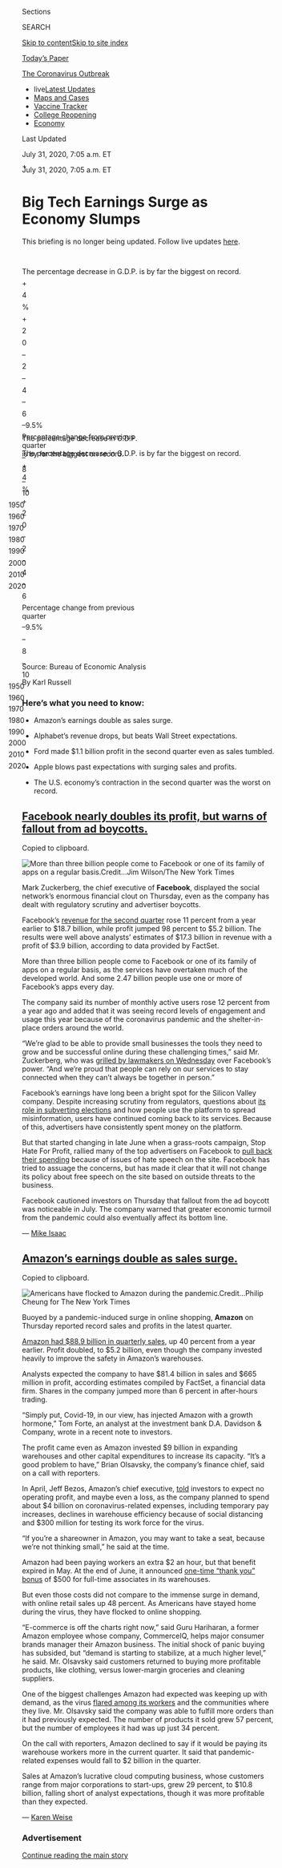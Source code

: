 <div id="app">

<div>

<div>

<div>

<div class="NYTAppHideMasthead css-ri3gv3 e1suatyy0">

<div class="section css-ui9rw0 e1suatyy2">

<div class="css-eph4ug er09x8g0">

<div class="css-6n7j50">

</div>

<span class="css-1dv1kvn">Sections</span>

<div class="css-10488qs">

<span class="css-1dv1kvn">SEARCH</span>

</div>

[Skip to content](#site-content)[Skip to site
index](#site-index)

</div>

<div class="css-10698na e1huz5gh0">

</div>

</div>

<div id="masthead-bar-one" class="section hasLinks css-15hmgas e1csuq9d3">

<div class="css-uqyvli e1csuq9d0">

</div>

<div class="css-1uqjmks e1csuq9d1">

</div>

<div class="css-9e9ivx">

[](https://myaccount.nytimes3xbfgragh.onion/auth/login?response_type=cookie&client_id=vi)

</div>

<div class="css-1bvtpon e1csuq9d2">

[Today’s
Paper](https://www.nytimes3xbfgragh.onion/section/todayspaper)

</div>

</div>

</div>

</div>

<div data-aria-hidden="false">

<div id="site-content" data-role="main">

<div class="css-15bl40j">

<div id="styln-prism-menu-1592847958612" class="section interactive-content interactive-size-medium css-1ufzkuw" data-id="100000007203936">

<div class="css-17ih8de interactive-body" data-sourceid="100000007203936">

<div id="scroll-container" class="css-1gj85ro">

[<span class="styln-title-wrap"><span class="css-1pje3qr">The
Coronavirus</span><span class="css-1pje3qr">
Outbreak</span></span>](https://www.nytimes3xbfgragh.onion/news-event/coronavirus)

  - <span class="css-kqxiym" data-emphasize="true">live</span>[Latest
    Updates](https://www.nytimes3xbfgragh.onion/2020/08/04/world/coronavirus-cases.html)
  - [Maps and
    Cases](https://www.nytimes3xbfgragh.onion/interactive/2020/us/coronavirus-us-cases.html)
  - [Vaccine
    Tracker](https://www.nytimes3xbfgragh.onion/interactive/2020/science/coronavirus-vaccine-tracker.html)
  - [College
    Reopening](https://www.nytimes3xbfgragh.onion/2020/08/02/us/covid-college-reopening.html)
  - [Economy](https://www.nytimes3xbfgragh.onion/live/2020/08/04/business/stock-market-today-coronavirus)

</div>

</div>

</div>

</div>

<div class="css-mj09ha">

<span>Last Updated <span class="css-vxcmzt"></span></span>

<div class="css-ki347z">

<span class="css-1656jku">July 31, 2020, 7:05 a.m.
ET</span><span class="css-xwx5dt"></span>

</div>

<span class="css-1dv1kvn" data-aria-live="polite">July 31, 2020, 7:05
a.m. ET</span>

</div>

<div class="css-ftdtgk">

<div class="css-1vkm6nb ehdk2mb0">

# Big Tech Earnings Surge as Economy Slumps

</div>

This briefing is no longer being updated. Follow live updates
[here](https://www.nytimes3xbfgragh.onion/live/2020/07/31/business/stock-market-today-coronavirus).

<div id="gdp-2q-change" class="section interactive-content interactive-size-scoop css-1fwl6kh" data-id="100000007263607">

<div class="css-17ih8de interactive-body" data-sourceid="100000007263607">

<div id="g-gdp-q2-change-box" class="ai2html">

<div id="g-gdp-q2-change-335" class="g-artboard" style="max-width: 335px;max-height: 341px" data-aspect-ratio="0.981" data-min-width="0" data-max-width="599">

<div style="padding: 0 0 101.8877% 0;">

</div>

![](data:image/gif;base64,R0lGODlhCgAKAIAAAB8fHwAAACH5BAEAAAAALAAAAAAKAAoAAAIIhI+py+0PYysAOw==)

<div id="g-ai0-1" class="g-graphic g-aiAbs g-aiPointText" style="top:4.7553%;margin-top:-17.2px;left:19.1005%;width:231px;">

The percentage decrease in G.D.P.

is by far the biggest on
record.

</div>

<div id="g-ai0-2" class="g-graphic g-aiAbs g-aiPointText" style="top:8.856%;margin-top:-606.2px;right:97.9104%;width:29px;">

\+

</div>

<div id="g-ai0-3" class="g-graphic g-aiAbs g-aiPointText" style="top:8.856%;margin-top:-606.2px;right:93.8269%;width:29px;">

4

</div>

<div id="g-ai0-4" class="g-graphic g-aiAbs g-aiPointText" style="top:8.856%;margin-top:-606.2px;left:6.1253%;width:32px;">

%

</div>

<div id="g-ai0-5" class="g-graphic g-aiAbs g-aiPointText" style="top:20.2821%;margin-top:-606.2px;right:97.9104%;width:29px;">

\+

</div>

<div id="g-ai0-6" class="g-graphic g-aiAbs g-aiPointText" style="top:20.2821%;margin-top:-606.2px;right:93.8269%;width:29px;">

2

</div>

<div id="g-ai0-7" class="g-graphic g-aiAbs g-aiPointText" style="top:31.7082%;margin-top:-606.2px;right:93.8269%;width:29px;">

0

</div>

<div id="g-ai0-8" class="g-graphic g-aiAbs g-aiPointText" style="top:43.1344%;margin-top:-606.2px;right:97.9104%;width:29px;">

–

</div>

<div id="g-ai0-9" class="g-graphic g-aiAbs g-aiPointText" style="top:43.1344%;margin-top:-606.2px;right:93.8269%;width:29px;">

2

</div>

<div id="g-ai0-10" class="g-graphic g-aiAbs g-aiPointText" style="top:54.5605%;margin-top:-606.2px;right:97.9104%;width:29px;">

–

</div>

<div id="g-ai0-11" class="g-graphic g-aiAbs g-aiPointText" style="top:54.5605%;margin-top:-606.2px;right:93.8269%;width:29px;">

4

</div>

<div id="g-ai0-12" class="g-graphic g-aiAbs g-aiPointText" style="top:65.9866%;margin-top:-606.2px;right:97.9104%;width:29px;">

–

</div>

<div id="g-ai0-13" class="g-graphic g-aiAbs g-aiPointText" style="top:65.9866%;margin-top:-606.2px;right:93.8269%;width:29px;">

6

</div>

<div id="g-ai0-14" class="g-graphic g-aiAbs g-aiPointText" style="top:75.3626%;margin-top:-8.2px;right:5.7624%;width:62px;">

–9.5%

</div>

<div id="g-ai0-15" class="g-graphic g-aiAbs g-aiPointText" style="top:75.5082%;margin-top:-7.7px;left:13.2824%;width:231px;">

Percentage change from previous
quarter

</div>

<div id="g-ai0-16" class="g-graphic g-aiAbs g-aiPointText" style="top:77.7057%;margin-top:-606.2px;right:97.9104%;width:29px;">

–

</div>

<div id="g-ai0-17" class="g-graphic g-aiAbs g-aiPointText" style="top:77.7057%;margin-top:-606.2px;right:93.8269%;width:29px;">

8

</div>

<div id="g-ai0-18" class="g-graphic g-aiAbs g-aiPointText" style="top:89.1318%;margin-top:-606.2px;right:97.9104%;width:29px;">

–

</div>

<div id="g-ai0-19" class="g-graphic g-aiAbs g-aiPointText" style="top:89.1318%;margin-top:-606.2px;right:93.7791%;width:36px;">

10

</div>

<div id="g-ai0-20" class="g-graphic g-aiAbs g-aiPointText" style="top:96.1633%;margin-top:-6.2px;left:10.8506%;margin-left:-24.5px;width:49px;">

1950

</div>

<div id="g-ai0-21" class="g-graphic g-aiAbs g-aiPointText" style="top:96.1633%;margin-top:-6.2px;left:22.9933%;margin-left:-24.5px;width:49px;">

1960

</div>

<div id="g-ai0-22" class="g-graphic g-aiAbs g-aiPointText" style="top:96.1633%;margin-top:-6.2px;left:35.1362%;margin-left:-24.5px;width:49px;">

1970

</div>

<div id="g-ai0-23" class="g-graphic g-aiAbs g-aiPointText" style="top:96.1633%;margin-top:-6.2px;left:47.2791%;margin-left:-24.5px;width:49px;">

1980

</div>

<div id="g-ai0-24" class="g-graphic g-aiAbs g-aiPointText" style="top:96.1633%;margin-top:-6.2px;left:59.4219%;margin-left:-24.5px;width:49px;">

1990

</div>

<div id="g-ai0-25" class="g-graphic g-aiAbs g-aiPointText" style="top:96.1633%;margin-top:-6.2px;left:71.5646%;margin-left:-24.5px;width:49px;">

2000

</div>

<div id="g-ai0-26" class="g-graphic g-aiAbs g-aiPointText" style="top:96.1633%;margin-top:-6.2px;left:83.7075%;margin-left:-24.5px;width:49px;">

2010

</div>

<div id="g-ai0-27" class="g-graphic g-aiAbs g-aiPointText" style="top:96.1633%;margin-top:-6.2px;left:95.8504%;margin-left:-24.5px;width:49px;">

2020

</div>

</div>

<div id="g-gdp-q2-change-600" class="g-artboard" style="width:600px; height:349.833169762183px;" data-aspect-ratio="1.715" data-min-width="600" data-max-width="1049">

<div style="">

</div>

![](data:image/gif;base64,R0lGODlhCgAKAIAAAB8fHwAAACH5BAEAAAAALAAAAAAKAAoAAAIIhI+py+0PYysAOw==)

<div id="g-ai1-1" class="g-graphic g-aiAbs g-aiPointText" style="top:3.5057%;margin-top:-9.3px;left:-0.0001%;width:479px;">

The percentage decrease in G.D.P. is by far the biggest on
record.

</div>

<div id="g-ai1-2" class="g-graphic g-aiAbs g-aiPointText" style="top:11.245%;margin-top:-7.3px;right:98.6281%;width:30px;">

\+

</div>

<div id="g-ai1-3" class="g-graphic g-aiAbs g-aiPointText" style="top:11.245%;margin-top:-7.3px;right:95.891%;width:30px;">

4

</div>

<div id="g-ai1-4" class="g-graphic g-aiAbs g-aiPointText" style="top:11.245%;margin-top:-7.3px;left:4.1056%;width:34px;">

%

</div>

<div id="g-ai1-5" class="g-graphic g-aiAbs g-aiPointText" style="top:22.3931%;margin-top:-7.3px;right:98.6281%;width:30px;">

\+

</div>

<div id="g-ai1-6" class="g-graphic g-aiAbs g-aiPointText" style="top:22.3931%;margin-top:-7.3px;right:95.891%;width:30px;">

2

</div>

<div id="g-ai1-7" class="g-graphic g-aiAbs g-aiPointText" style="top:33.5413%;margin-top:-7.3px;right:95.891%;width:30px;">

0

</div>

<div id="g-ai1-8" class="g-graphic g-aiAbs g-aiPointText" style="top:44.6895%;margin-top:-7.3px;right:98.6281%;width:30px;">

–

</div>

<div id="g-ai1-9" class="g-graphic g-aiAbs g-aiPointText" style="top:44.6895%;margin-top:-7.3px;right:95.891%;width:30px;">

2

</div>

<div id="g-ai1-10" class="g-graphic g-aiAbs g-aiPointText" style="top:56.1235%;margin-top:-7.3px;right:98.6281%;width:30px;">

–

</div>

<div id="g-ai1-11" class="g-graphic g-aiAbs g-aiPointText" style="top:56.1235%;margin-top:-7.3px;right:95.891%;width:30px;">

4

</div>

<div id="g-ai1-12" class="g-graphic g-aiAbs g-aiPointText" style="top:67.2717%;margin-top:-7.3px;right:98.6281%;width:30px;">

–

</div>

<div id="g-ai1-13" class="g-graphic g-aiAbs g-aiPointText" style="top:67.2717%;margin-top:-7.3px;right:95.891%;width:30px;">

6

</div>

<div id="g-ai1-14" class="g-graphic g-aiAbs g-aiPointText" style="top:75.9687%;margin-top:-7.8px;right:4.3662%;width:68px;">

–9.5%

</div>

<div id="g-ai1-15" class="g-graphic g-aiAbs g-aiPointText" style="top:76.2551%;margin-top:-7.8px;left:11.2586%;width:266px;">

Percentage change from previous
quarter

</div>

<div id="g-ai1-16" class="g-graphic g-aiAbs g-aiPointText" style="top:78.4198%;margin-top:-7.3px;right:98.6281%;width:30px;">

–

</div>

<div id="g-ai1-17" class="g-graphic g-aiAbs g-aiPointText" style="top:78.4198%;margin-top:-7.3px;right:95.891%;width:30px;">

8

</div>

<div id="g-ai1-18" class="g-graphic g-aiAbs g-aiPointText" style="top:89.5679%;margin-top:-7.3px;right:98.6281%;width:30px;">

–

</div>

<div id="g-ai1-19" class="g-graphic g-aiAbs g-aiPointText" style="top:89.5679%;margin-top:-7.3px;right:95.8877%;width:38px;">

10

</div>

<div id="g-ai1-20" class="g-graphic g-aiAbs g-aiPointText" style="top:97.408%;margin-top:-7.8px;left:9.1396%;margin-left:-27px;width:54px;">

1950

</div>

<div id="g-ai1-21" class="g-graphic g-aiAbs g-aiPointText" style="top:97.408%;margin-top:-7.8px;left:21.627%;margin-left:-27px;width:54px;">

1960

</div>

<div id="g-ai1-22" class="g-graphic g-aiAbs g-aiPointText" style="top:97.408%;margin-top:-7.8px;left:34.1144%;margin-left:-27px;width:54px;">

1970

</div>

<div id="g-ai1-23" class="g-graphic g-aiAbs g-aiPointText" style="top:97.408%;margin-top:-7.8px;left:46.6018%;margin-left:-27px;width:54px;">

1980

</div>

<div id="g-ai1-24" class="g-graphic g-aiAbs g-aiPointText" style="top:97.408%;margin-top:-7.8px;left:59.0892%;margin-left:-27px;width:54px;">

1990

</div>

<div id="g-ai1-25" class="g-graphic g-aiAbs g-aiPointText" style="top:97.408%;margin-top:-7.8px;left:71.5766%;margin-left:-27px;width:54px;">

2000

</div>

<div id="g-ai1-26" class="g-graphic g-aiAbs g-aiPointText" style="top:97.408%;margin-top:-7.8px;left:84.0641%;margin-left:-27px;width:54px;">

2010

</div>

<div id="g-ai1-27" class="g-graphic g-aiAbs g-aiPointText" style="top:97.408%;margin-top:-7.8px;left:96.5514%;margin-left:-27px;width:54px;">

2020

</div>

</div>

<div id="g-gdp-q2-change-1050" class="g-artboard" style="width:1050px; height:426.295842054247px;" data-aspect-ratio="2.463" data-min-width="1050">

<div style="">

</div>

![](data:image/gif;base64,R0lGODlhCgAKAIAAAB8fHwAAACH5BAEAAAAALAAAAAAKAAoAAAIIhI+py+0PYysAOw==)

<div id="g-ai2-1" class="g-graphic g-aiAbs g-aiPointText" style="top:3.3461%;margin-top:-9.3px;left:21.4286%;width:479px;">

The percentage decrease in G.D.P. is by far the biggest on
record.

</div>

<div id="g-ai2-2" class="g-graphic g-aiAbs g-aiPointText" style="top:6.396%;margin-top:-7.3px;right:99.1428%;width:30px;">

\+

</div>

<div id="g-ai2-3" class="g-graphic g-aiAbs g-aiPointText" style="top:6.396%;margin-top:-7.3px;right:97.6228%;width:30px;">

4

</div>

<div id="g-ai2-4" class="g-graphic g-aiAbs g-aiPointText" style="top:6.396%;margin-top:-7.3px;left:2.3752%;width:34px;">

%

</div>

<div id="g-ai2-5" class="g-graphic g-aiAbs g-aiPointText" style="top:18.1249%;margin-top:-7.3px;right:99.1428%;width:30px;">

\+

</div>

<div id="g-ai2-6" class="g-graphic g-aiAbs g-aiPointText" style="top:18.1249%;margin-top:-7.3px;right:97.6228%;width:30px;">

2

</div>

<div id="g-ai2-7" class="g-graphic g-aiAbs g-aiPointText" style="top:29.8539%;margin-top:-7.3px;right:97.6228%;width:30px;">

0

</div>

<div id="g-ai2-8" class="g-graphic g-aiAbs g-aiPointText" style="top:41.5828%;margin-top:-7.3px;right:99.1428%;width:30px;">

–

</div>

<div id="g-ai2-9" class="g-graphic g-aiAbs g-aiPointText" style="top:41.5828%;margin-top:-7.3px;right:97.6228%;width:30px;">

2

</div>

<div id="g-ai2-10" class="g-graphic g-aiAbs g-aiPointText" style="top:53.3117%;margin-top:-7.3px;right:99.1428%;width:30px;">

–

</div>

<div id="g-ai2-11" class="g-graphic g-aiAbs g-aiPointText" style="top:53.3117%;margin-top:-7.3px;right:97.6228%;width:30px;">

4

</div>

<div id="g-ai2-12" class="g-graphic g-aiAbs g-aiPointText" style="top:65.0407%;margin-top:-7.3px;right:99.1428%;width:30px;">

–

</div>

<div id="g-ai2-13" class="g-graphic g-aiAbs g-aiPointText" style="top:65.0407%;margin-top:-7.3px;right:97.6228%;width:30px;">

6

</div>

<div id="g-ai2-14" class="g-graphic g-aiAbs g-aiPointText" style="top:73.7201%;margin-top:-8.3px;left:21.4286%;width:266px;">

Percentage change from previous
quarter

</div>

<div id="g-ai2-15" class="g-graphic g-aiAbs g-aiPointText" style="top:73.7118%;margin-top:-8.2px;right:2.4316%;width:62px;">

–9.5%

</div>

<div id="g-ai2-16" class="g-graphic g-aiAbs g-aiPointText" style="top:76.7696%;margin-top:-7.3px;right:99.1428%;width:30px;">

–

</div>

<div id="g-ai2-17" class="g-graphic g-aiAbs g-aiPointText" style="top:76.7696%;margin-top:-7.3px;right:97.6228%;width:30px;">

8

</div>

<div id="g-ai2-18" class="g-graphic g-aiAbs g-aiPointText" style="top:88.4985%;margin-top:-7.3px;right:99.1428%;width:30px;">

–

</div>

<div id="g-ai2-19" class="g-graphic g-aiAbs g-aiPointText" style="top:88.4985%;margin-top:-7.3px;right:97.621%;width:38px;">

10

</div>

<div id="g-ai2-20" class="g-graphic g-aiAbs g-aiPointText" style="top:96.4742%;margin-top:-8.3px;left:6.9521%;margin-left:-27px;width:54px;">

1950

</div>

<div id="g-ai2-21" class="g-graphic g-aiAbs g-aiPointText" style="top:96.4742%;margin-top:-8.3px;left:20.0131%;margin-left:-27px;width:54px;">

1960

</div>

<div id="g-ai2-22" class="g-graphic g-aiAbs g-aiPointText" style="top:96.4742%;margin-top:-8.3px;left:33.0739%;margin-left:-27px;width:54px;">

1970

</div>

<div id="g-ai2-23" class="g-graphic g-aiAbs g-aiPointText" style="top:96.4742%;margin-top:-8.3px;left:46.1349%;margin-left:-27px;width:54px;">

1980

</div>

<div id="g-ai2-24" class="g-graphic g-aiAbs g-aiPointText" style="top:96.4742%;margin-top:-8.3px;left:59.1959%;margin-left:-27px;width:54px;">

1990

</div>

<div id="g-ai2-25" class="g-graphic g-aiAbs g-aiPointText" style="top:96.4742%;margin-top:-8.3px;left:72.2566%;margin-left:-27px;width:54px;">

2000

</div>

<div id="g-ai2-26" class="g-graphic g-aiAbs g-aiPointText" style="top:96.4742%;margin-top:-8.3px;left:85.3177%;margin-left:-27px;width:54px;">

2010

</div>

<div id="g-ai2-27" class="g-graphic g-aiAbs g-aiPointText" style="top:96.4742%;margin-top:-8.3px;left:98.3787%;margin-left:-27px;width:54px;">

2020

</div>

</div>

</div>

</div>

Source: Bureau of Economic Analysis

By Karl Russell

</div>

</div>

<div id="feed-top" class="css-7pw99z">

</div>

### Here’s what you need to know:

  - [](#amazons-earnings-double-as-sales-surge)
    
    <span>Amazon’s earnings double as sales surge.</span>

  - [](#alphabets-revenue-drops-but-beats-wall-street-expectations)
    
    <span>Alphabet’s revenue drops, but beats Wall Street
    expectations.</span>

  - [](#ford-made-1-1-billion-profit-in-the-second-quarter-even-as-sales-tumbled)
    
    <span>Ford made $1.1 billion profit in the second quarter even as
    sales tumbled.</span>

  - [](#apple-blows-past-expectations-with-surging-sales-and-profits)
    
    <span>Apple blows past expectations with surging sales and
    profits.</span>

  - [](#the-us-economys-contraction-in-the-second-quarter-was-the-worst-on-record)
    
    <span>The U.S. economy’s contraction in the second quarter was the
    worst on
record.</span>

<div class="live-blog-post css-10d3q4a" data-test-id="live-blog-post" data-source-id="100000007264867">

<div id="facebook-nearly-doubles-its-profit-but-warns-of-fallout-from-ad-boycotts" class="css-608m5d">

</div>

<div class="css-j3uhc5">

<div class="css-bd1680">

## [Facebook nearly doubles its profit, but warns of fallout from ad boycotts.](#facebook-nearly-doubles-its-profit-but-warns-of-fallout-from-ad-boycotts)

<span class="css-uj8f8v" data-aria-live="polite">Copied to
clipboard.</span>

</div>

</div>

<div class="css-79elbk" data-testid="photoviewer-wrapper">

<div class="css-z3e15g" data-testid="photoviewer-wrapper-hidden">

</div>

<div class="css-1a48zt4 ehw59r15" data-testid="photoviewer-children">

![<span class="css-16f3y1r e13ogyst0" data-aria-hidden="true">More than
three billion people come to Facebook or one of its family of apps on a
regular
basis.</span><span class="css-cnj6d5 e1z0qqy90" itemprop="copyrightHolder"><span class="css-1ly73wi e1tej78p0">Credit...</span><span><span>Jim
Wilson/The New York
Times</span></span></span>](https://static01.graylady3jvrrxbe.onion/images/2020/07/30/business/30markets-brf-facebook/merlin_174655161_89b625c0-9697-484c-8543-ca8e17245182-articleLarge.jpg?quality=75&auto=webp&disable=upscale)

</div>

</div>

Mark Zuckerberg, the chief executive of **Facebook**, displayed the
social network’s enormous financial clout on Thursday, even as the
company has dealt with regulatory scrutiny and advertiser boycotts.

Facebook’s [revenue for the second
quarter](https://investor.fb.com/investor-news/press-release-details/2020/Facebook-Reports-Second-Quarter-2020-Results/default.aspx)
rose 11 percent from a year earlier to $18.7 billion, while profit
jumped 98 percent to $5.2 billion. The results were well above analysts’
estimates of $17.3 billion in revenue with a profit of $3.9 billion,
according to data provided by FactSet.

More than three billion people come to Facebook or one of its family of
apps on a regular basis, as the services have overtaken much of the
developed world. And some 2.47 billion people use one or more of
Facebook’s apps every day.

The company said its number of monthly active users rose 12 percent from
a year ago and added that it was seeing record levels of engagement and
usage this year because of the coronavirus pandemic and the
shelter-in-place orders around the world.

“We’re glad to be able to provide small businesses the tools they need
to grow and be successful online during these challenging times,” said
Mr. Zuckerberg, who was [grilled by lawmakers on
Wednesday](https://www.nytimes3xbfgragh.onion/2020/07/29/technology/big-tech-hearing-apple-amazon-facebook-google.html)
over Facebook’s power. “And we’re proud that people can rely on our
services to stay connected when they can’t always be together in
person.”

Facebook’s earnings have long been a bright spot for the Silicon Valley
company. Despite increasing scrutiny from regulators, questions about
[its role in subverting
elections](https://www.nytimes3xbfgragh.onion/2018/02/17/technology/indictment-russian-tech-facebook.html)
and how people use the platform to spread misinformation, users have
continued coming back to its services. Because of this, advertisers have
consistently spent money on the platform.

But that started changing in late June when a grass-roots campaign, Stop
Hate For Profit, rallied many of the top advertisers on Facebook to
[pull back their
spending](https://www.nytimes3xbfgragh.onion/2020/06/30/technology/facebook-advertising-boycott.html)
because of issues of hate speech on the site. Facebook has tried to
assuage the concerns, but has made it clear that it will not change its
policy about free speech on the site based on outside threats to the
business.

Facebook cautioned investors on Thursday that fallout from the ad
boycott was noticeable in July. The company warned that greater economic
turmoil from the pandemic could also eventually affect its bottom line.

<div class="css-j3uhc5">

— [<span class="css-1baulvz last-byline" itemprop="name">Mike
Isaac</span>](https://www.nytimes3xbfgragh.onion/by/mike-isaac)

</div>

</div>

<div class="live-blog-post css-10d3q4a" data-test-id="live-blog-post" data-source-id="100000007264868">

<div id="amazons-earnings-double-as-sales-surge" class="css-608m5d">

</div>

<div class="css-j3uhc5">

<div class="css-bd1680">

## [Amazon’s earnings double as sales surge.](#amazons-earnings-double-as-sales-surge)

<span class="css-uj8f8v" data-aria-live="polite">Copied to
clipboard.</span>

</div>

</div>

<div class="css-79elbk" data-testid="photoviewer-wrapper">

<div class="css-z3e15g" data-testid="photoviewer-wrapper-hidden">

</div>

<div class="css-1a48zt4 ehw59r15" data-testid="photoviewer-children">

![<span class="css-16f3y1r e13ogyst0" data-aria-hidden="true">Americans
have flocked to Amazon during the
pandemic.</span><span class="css-cnj6d5 e1z0qqy90" itemprop="copyrightHolder"><span class="css-1ly73wi e1tej78p0">Credit...</span><span><span>Philip
Cheung for The New York
Times</span></span></span>](https://static01.graylady3jvrrxbe.onion/images/2020/07/30/business/30markets-brf-amazon/30markets-brf-amazon-articleLarge.jpg?quality=75&auto=webp&disable=upscale)

</div>

</div>

Buoyed by a pandemic-induced surge in online shopping, **Amazon** on
Thursday reported record sales and profits in the latest quarter.

[Amazon had $88.9 billion in quarterly
sales](https://www.nytimes3xbfgragh.onion/2020/05/22/technology/amazon-coronavirus-target-walmart.html),
up 40 percent from a year earlier. Profit doubled, to $5.2 billion, even
though the company invested heavily to improve the safety in Amazon’s
warehouses.

Analysts expected the company to have $81.4 billion in sales and $665
million in profit, according estimates compiled by FactSet, a financial
data firm. Shares in the company jumped more than 6 percent in
after-hours trading.

“Simply put, Covid-19, in our view, has injected Amazon with a growth
hormone,” Tom Forte, an analyst at the investment bank D.A. Davidson &
Company, wrote in a recent note to investors.

The profit came even as Amazon invested $9 billion in expanding
warehouses and other capital expenditures to increase its capacity.
“It’s a good problem to have,” Brian Olsavsky, the company’s finance
chief, said on a call with reporters.

In April, Jeff Bezos, Amazon’s chief executive,
[told](https://www.nytimes3xbfgragh.onion/2020/04/30/technology/amazon-stock-earnings-report.html)
investors to expect no operating profit, and maybe even a loss, as the
company planned to spend about $4 billion on coronavirus-related
expenses, including temporary pay increases, declines in warehouse
efficiency because of social distancing and $300 million for testing its
work force for the virus.

“If you’re a shareowner in Amazon, you may want to take a seat, because
we’re not thinking small,” he said at the time.

Amazon had been paying workers an extra $2 an hour, but that benefit
expired in May. At the end of June, it announced [one-time “thank you”
bonus](https://blog.aboutamazon.com/operations/a-thank-you-bonus-for-amazon-front-line-employees-and-partners)
of $500 for full-time associates in its warehouses.

But even those costs did not compare to the immense surge in demand,
with online retail sales up 48 percent. As Americans have stayed home
during the virus, they have flocked to online shopping.

“E-commerce is off the charts right now,” said Guru Hariharan, a former
Amazon employee whose company, CommerceIQ, helps major consumer brands
manager their Amazon business. The initial shock of panic buying has
subsided, but “demand is starting to stabilize, at a much higher level,”
he said. Mr. Olsavsky said customers returned to buying more profitable
products, like clothing, versus lower-margin groceries and cleaning
suppliers.

One of the biggest challenges Amazon had expected was keeping up with
demand, as the virus [flared among its
workers](https://www.nytimes3xbfgragh.onion/2020/05/19/technology/amazon-coronavirus-workers.html)
and the communities where they live. Mr. Olsavsky said the company was
able to fulfill more orders than it had previously expected. The number
of products it sold grew 57 percent, but the number of employees it had
was up just 34 percent.

On the call with reporters, Amazon declined to say if it would be paying
its warehouse workers more in the current quarter. It said that
pandemic-related expenses would fall to $2 billion in the quarter.

Sales at Amazon’s lucrative cloud computing business, whose customers
range from major corporations to start-ups, grew 29 percent, to $10.8
billion, falling short of analyst expectations, though it was more
profitable than they expected.

<div class="css-j3uhc5">

— [<span class="css-1baulvz last-byline" itemprop="name">Karen
Weise</span>](https://www.nytimes3xbfgragh.onion/by/karen-weise)

</div>

</div>

<div id="ad-0" class="css-1pmeh62">

<div class="css-142l3g4">

### Advertisement

[Continue reading the main
story](#after-dfp-ad-mid1)

<div id="dfp-ad-mid1" class="ad dfp-ad-mid1-wrapper" style="text-align:center;height:100%;display:block">

</div>

<div id="after-dfp-ad-mid1">

</div>

</div>

</div>

<div class="live-blog-post css-10d3q4a" data-test-id="live-blog-post" data-source-id="100000007264856">

<div id="alphabets-revenue-drops-but-beats-wall-street-expectations" class="css-608m5d">

</div>

<div class="css-j3uhc5">

<div class="css-bd1680">

## [Alphabet’s revenue drops, but beats Wall Street expectations.](#alphabets-revenue-drops-but-beats-wall-street-expectations)

<span class="css-uj8f8v" data-aria-live="polite">Copied to
clipboard.</span>

</div>

</div>

<div class="css-79elbk" data-testid="photoviewer-wrapper">

<div class="css-z3e15g" data-testid="photoviewer-wrapper-hidden">

</div>

<div class="css-1a48zt4 ehw59r15" data-testid="photoviewer-children">

![<span class="css-16f3y1r e13ogyst0" data-aria-hidden="true">A revenue
decline at Alphabet, the parent of Google, came largely from lower sales
of advertisements that run alongside its search
results.</span><span class="css-cnj6d5 e1z0qqy90" itemprop="copyrightHolder"><span class="css-1ly73wi e1tej78p0">Credit...</span><span><span>Jason
Henry for The New York
Times</span></span></span>](https://static01.graylady3jvrrxbe.onion/images/2020/07/30/business/30markets-brf-google/merlin_165422706_2d67c3e6-7d07-4987-b4a0-dde1ea884c81-articleLarge.jpg?quality=75&auto=webp&disable=upscale)

</div>

</div>

**Alphabet**, the parent company of **Google**, reported its first-ever
decline in quarterly revenue on Thursday, hurt by a slowdown in spending
by advertisers.

Alphabet said its revenue fell 2 percent to $38.3 billion in the second
quarter compared with a year ago. The decline came largely from lower
sales of advertisements that run alongside its search results because of
the coronavirus pandemic, although the company posted an increase in
revenue from YouTube ads and its cloud-computing business.

The results were the first time that quarterly revenue had declined in
its 17 years as a publicly traded company, but Alphabet exceeded
analysts’ expectations for revenue and profit. Net profit totaled $6.96
billion, down 30 percent from a year ago.

<div class="css-j3uhc5">

— [<span class="css-1baulvz last-byline" itemprop="name">Daisuke
Wakabayashi</span>](https://www.nytimes3xbfgragh.onion/by/daisuke-wakabayashi)

</div>

</div>

<div class="live-blog-post css-10d3q4a" data-test-id="live-blog-post" data-source-id="100000007265362">

<div id="ford-made-1-1-billion-profit-in-the-second-quarter-even-as-sales-tumbled" class="css-608m5d">

</div>

<div class="css-j3uhc5">

<div class="css-bd1680">

## [Ford made $1.1 billion profit in the second quarter even as sales tumbled.](#ford-made-1-1-billion-profit-in-the-second-quarter-even-as-sales-tumbled)

<span class="css-uj8f8v" data-aria-live="polite">Copied to
clipboard.</span>

</div>

</div>

<div class="css-79elbk" data-testid="photoviewer-wrapper">

<div class="css-z3e15g" data-testid="photoviewer-wrapper-hidden">

</div>

<div class="css-1a48zt4 ehw59r15" data-testid="photoviewer-children">

![<span class="css-16f3y1r e13ogyst0" data-aria-hidden="true">The
coronavirus pandemic forced Ford and other automakers to close factories
for nearly two months starting in March.
</span><span class="css-cnj6d5 e1z0qqy90" itemprop="copyrightHolder"><span class="css-1ly73wi e1tej78p0">Credit...</span><span><span>Nolis
Anderson for The New York
Times</span></span></span>](https://static01.graylady3jvrrxbe.onion/images/2020/07/30/business/30market-brf-ford/merlin_168723951_901c005f-c9a2-41d8-a9bc-57af4151e16b-articleLarge.jpg?quality=75&auto=webp&disable=upscale)

</div>

</div>

**Ford Motor** said Thursday it earned $1.1 billion in the second
quarter as a large one-time gain in the value of its investment in an
autonomous driving company more than offset losses in its main business.

Without the gain, from its stake in Argo AI, Ford lost $1.9 billion
excluding interest and taxes. The result was better than Ford’s earlier
forecast of a pretax loss of $5 billion.

The coronavirus pandemic forced Ford and other automakers to close
factories for nearly two months starting in March. On Wednesday,
**General Motors** said it lost $758 million in the second quarter.

Ford said in a statement that it expected “no further significant
coronavirus-related disruptions to production” in the second half of the
year. But the company also said it was not expecting “meaningful change
in the current economic conditions.”

Ford’s chief executive, Jim Hackett, said in a conference call that
reductions in spending and an efficient restart of production enabled
the company to avoid the kind of dire results it forecast in April. In
after-hours trading, Ford shares rose more than 2 percent to about
$6.90.

The automaker forecast that it would earn $500 million to $1.5 billion
on a pretax basis in the third quarter, amid weaker demand for new
vehicles, parts and services.

Ford’s deliveries of new vehicles fell by half to 645,000 in the second
quarter largely because of the pandemic. Its auto operations lost money
in every region in the world, including a $954 million setback in North
America.

The company used up $5.3 billion in cash in the quarter, but said it
still has $39 billion on hand at the end of June.

Ford recorded a gain of $3.5 billion from a transaction related to an
alliance it formed with **Volkswagen**, which bought a stake in Argo AI.

Ford has been trying for three years to streamline its operations and
return to robust profits, but has come under criticism for slow
progress. Mr. Hackett said Ford was pinning its hopes on new vehicles it
unveiled in the last few weeks: a redesigned version of its F-150 pickup
truck and a line of rugged sport-utility vehicles that will be marketed
under the Bronco name. The company said it had already taken
reservations for 150,000 Broncos.

<div class="css-j3uhc5">

— [<span class="css-1baulvz last-byline" itemprop="name">Neal E.
Boudette</span>](https://www.nytimes3xbfgragh.onion/by/neal-e-boudette)

</div>

</div>

<div class="live-blog-post css-10d3q4a" data-test-id="live-blog-post" data-source-id="100000007264862">

<div id="apple-blows-past-expectations-with-surging-sales-and-profits" class="css-608m5d">

</div>

<div class="css-j3uhc5">

<div class="css-bd1680">

## [Apple blows past expectations with surging sales and profits.](#apple-blows-past-expectations-with-surging-sales-and-profits)

<span class="css-uj8f8v" data-aria-live="polite">Copied to
clipboard.</span>

</div>

</div>

<div class="css-79elbk" data-testid="photoviewer-wrapper">

<div class="css-z3e15g" data-testid="photoviewer-wrapper-hidden">

</div>

<div class="css-1a48zt4 ehw59r15" data-testid="photoviewer-children">

![<span class="css-16f3y1r e13ogyst0" data-aria-hidden="true">Consumers
bought huge amounts of Apple products despite a global economic
slowdown.</span><span class="css-cnj6d5 e1z0qqy90" itemprop="copyrightHolder"><span class="css-1ly73wi e1tej78p0">Credit...</span><span><span>Victor
J. Blue for The New York
Times</span></span></span>](https://static01.graylady3jvrrxbe.onion/images/2020/07/30/business/30markets-brf-apple/merlin_170516238_7ed7cf4f-4da4-4c49-a5d0-90ee8cc868a5-articleLarge.jpg?quality=75&auto=webp&disable=upscale)

</div>

</div>

From April through June, millions of people lost their jobs, thousands
of businesses closed — and Apple made a further $11.25 billion in
profits.

A global [economic
slowdown](https://www.nytimes3xbfgragh.onion/live/2020/07/30/business/stock-market-today-coronavirus/the-us-economys-contraction-in-the-second-quarter-was-the-worst-on-record)
in the second quarter did not faze one of the world’s richest and most
resilient companies, as people kept buying Apple devices en masse and
paid the tech giant billions of dollars more for apps and services on
those gadgets.

Apple said its sales rose 11 percent to $59.7 billion and its profits
increased 12 percent to $11.25 billion. Both figures handily beat
analysts’ expectations, with Wall Street having forecast declines in
both areas.

Revenue rose for all of Apple’s product categories and in all of its
geographic areas, unusual success even by Apple’s lofty standards.

Sales were particularly strong for iPads and Mac computers, as the
public was increasingly forced to work and socialize virtually because
of the pandemic. Revenue also surged in its internet-services business,
which includes Apple’s cut of sales from the App Store, the subject of
antitrust investigations in [the United
States](https://www.nytimes3xbfgragh.onion/2020/07/28/technology/amazon-apple-facebook-google-antitrust-hearing.html)
and
[Europe](https://www.nytimes3xbfgragh.onion/2020/06/16/business/apple-app-store-european-union-antitrust.html).
Even the iPhone, which remains the company’s biggest seller, notched a
slight increase in sales for only the second time in the past seven
quarters.

Luca Maestri, Apple’s finance chief, said in an interview that the shift
to working and learning from home had led more people to splurge on
Apple’s devices. “Our products and services are very relevant to our
customers’ lives, and in some cases, even more during the pandemic than
ever before,” he said.

But while the pandemic has [further entrenched the biggest tech
companies’
power](https://www.nytimes3xbfgragh.onion/2020/03/23/technology/coronavirus-facebook-amazon-youtube.html),
Mr. Maestri disputed the idea that it had been good for business, saying
the quarter would have been even stronger without it. “We believe we’ve
lost several billion dollars because of the pandemic,” he said.

Investors have flocked to Apple’s shares as a safe haven from an
economic recession, pushing its stock price up about 30 percent this
year to a roughly $1.67 trillion value.

<div class="css-j3uhc5">

— [<span class="css-1baulvz last-byline" itemprop="name">Jack
Nicas</span>](https://www.nytimes3xbfgragh.onion/by/jack-nicas)

</div>

</div>

<div id="ad-1" class="css-1pmeh62">

<div class="css-142l3g4">

### Advertisement

[Continue reading the main
story](#after-dfp-ad-mid2)

<div id="dfp-ad-mid2" class="ad dfp-ad-mid2-wrapper" style="text-align:center;height:100%;display:block">

</div>

<div id="after-dfp-ad-mid2">

</div>

</div>

</div>

<div class="live-blog-post css-10d3q4a" data-test-id="live-blog-post" data-source-id="100000007263207">

<div id="the-us-economys-contraction-in-the-second-quarter-was-the-worst-on-record" class="css-608m5d">

</div>

<div class="css-j3uhc5">

<div class="css-bd1680">

## [The U.S. economy’s contraction in the second quarter was the worst on record.](#the-us-economys-contraction-in-the-second-quarter-was-the-worst-on-record)

<span class="css-uj8f8v" data-aria-live="polite">Copied to
clipboard.</span>

</div>

</div>

Economic output fell at its fastest pace on record last spring as the
coronavirus pandemic forced [businesses across the United States to
close their
doors](https://www.nytimes3xbfgragh.onion/2020/07/17/business/economy/how-to-save-economy.html?action=click&module=RelatedLinks&pgtype=Article)
and kept millions of Americans shut in their homes for weeks.

Gross domestic product — the broadest measure of goods and services
produced — fell 9.5 percent in the second quarter of the year, the
[Commerce Department said
Thursday](https://www.bea.gov/sites/default/files/2020-07/gdp2q20_adv.pdf).
On an annualized basis, the [standard way of reporting quarterly
economic
data](https://www.nytimes3xbfgragh.onion/2020/07/29/business/economy/us-gdp-report.html),
G.D.P. fell at a rate of 32.9
percent.

<div id="gpd-2q" class="section interactive-content interactive-size-scoop css-174j8de" data-id="100000007263631">

<div class="css-17ih8de interactive-body" data-sourceid="100000007263631">

<div id="g-gdp-q2-box" class="ai2html">

<div id="g-gdp-q2-335" class="g-artboard" style="max-width: 335px;max-height: 350px" data-aspect-ratio="0.957" data-min-width="0" data-max-width="599">

<div style="padding: 0 0 104.5271% 0;">

</div>

![](data:image/gif;base64,R0lGODlhCgAKAIAAAB8fHwAAACH5BAEAAAAALAAAAAAKAAoAAAIIhI+py+0PYysAOw==)

<div id="g-ai0-1" class="g-graphic g-aiAbs g-aiPointText" style="top:2.4934%;margin-top:-8.7px;left:-0.0001%;width:297px;">

G.D.P. shrank $1.8 trillion in the 2nd
quarter.

</div>

<div id="g-ai0-2" class="g-graphic g-aiAbs g-aiPointText" style="top:10.4887%;margin-top:-7.7px;right:93.7314%;width:43px;">

$20

</div>

<div id="g-ai0-3" class="g-graphic g-aiAbs g-aiPointText" style="top:10.4887%;margin-top:-7.7px;left:7.1985%;width:54px;">

trillion

</div>

<div id="g-ai0-4" class="g-graphic g-aiAbs g-aiPointText" style="top:26.1955%;margin-top:-7.7px;right:93.7197%;width:36px;">

18

</div>

<div id="g-ai0-5" class="g-graphic g-aiAbs g-aiPointText" style="top:37.1911%;margin-top:-15.2px;right:4.4398%;width:62px;">

$17.2

trillion

</div>

<div id="g-ai0-6" class="g-graphic g-aiAbs g-aiPointText" style="top:41.9024%;margin-top:-7.7px;right:93.7197%;width:36px;">

16

</div>

<div id="g-ai0-7" class="g-graphic g-aiAbs g-aiPointText" style="top:57.6092%;margin-top:-7.7px;right:93.7197%;width:36px;">

14

</div>

<div id="g-ai0-8" class="g-graphic g-aiAbs g-aiPointText" style="top:73.0305%;margin-top:-7.7px;right:93.7197%;width:36px;">

12

</div>

<div id="g-ai0-9" class="g-graphic g-aiAbs g-aiPointText" style="top:83.1686%;margin-top:-15.2px;left:22.4636%;width:224px;">

Gross domestic product, adjusted for

inflation and seasonality, at annual
rates

</div>

<div id="g-ai0-10" class="g-graphic g-aiAbs g-aiPointText" style="top:88.7374%;margin-top:-7.7px;right:93.7197%;width:36px;">

10

</div>

<div id="g-ai0-11" class="g-graphic g-aiAbs g-aiPointText" style="top:95.5913%;margin-top:-7.7px;left:7.479%;margin-left:-19px;width:38px;">

’04

</div>

<div id="g-ai0-12" class="g-graphic g-aiAbs g-aiPointText" style="top:95.5913%;margin-top:-7.7px;left:18.6588%;margin-left:-19px;width:38px;">

’06

</div>

<div id="g-ai0-13" class="g-graphic g-aiAbs g-aiPointText" style="top:95.5913%;margin-top:-7.7px;left:29.8387%;margin-left:-19px;width:38px;">

’08

</div>

<div id="g-ai0-14" class="g-graphic g-aiAbs g-aiPointText" style="top:95.5913%;margin-top:-7.7px;left:41.108%;margin-left:-19px;width:38px;">

’10

</div>

<div id="g-ai0-15" class="g-graphic g-aiAbs g-aiPointText" style="top:95.5913%;margin-top:-7.7px;left:52.288%;margin-left:-19px;width:38px;">

’12

</div>

<div id="g-ai0-16" class="g-graphic g-aiAbs g-aiPointText" style="top:95.5913%;margin-top:-7.7px;left:63.4679%;margin-left:-19px;width:38px;">

’14

</div>

<div id="g-ai0-17" class="g-graphic g-aiAbs g-aiPointText" style="top:95.5913%;margin-top:-7.7px;left:74.6478%;margin-left:-19px;width:38px;">

’16

</div>

<div id="g-ai0-18" class="g-graphic g-aiAbs g-aiPointText" style="top:95.5913%;margin-top:-7.7px;left:85.8275%;margin-left:-19px;width:38px;">

’18

</div>

<div id="g-ai0-19" class="g-graphic g-aiAbs g-aiPointText" style="top:95.5913%;margin-top:-7.7px;left:96.9181%;margin-left:-19px;width:38px;">

’20

</div>

</div>

<div id="g-gdp-q2-600" class="g-artboard" style="width:600px; height:350.165710798079px;" data-aspect-ratio="1.713" data-min-width="600">

<div style="">

</div>

![](data:image/gif;base64,R0lGODlhCgAKAIAAAB8fHwAAACH5BAEAAAAALAAAAAAKAAoAAAIIhI+py+0PYysAOw==)

<div id="g-ai1-1" class="g-graphic g-aiAbs g-aiPointText" style="top:2.3601%;margin-top:-9.3px;left:-0.0001%;width:358px;">

G.D.P. shrank $1.8 trillion in the second
quarter.

</div>

<div id="g-ai1-2" class="g-graphic g-aiAbs g-aiPointText" style="top:10.4996%;margin-top:-7.8px;right:95.8334%;width:47px;">

$20

</div>

<div id="g-ai1-3" class="g-graphic g-aiAbs g-aiPointText" style="top:10.4996%;margin-top:-7.8px;left:4.6056%;width:59px;">

trillion

</div>

<div id="g-ai1-4" class="g-graphic g-aiAbs g-aiPointText" style="top:25.9208%;margin-top:-7.8px;right:95.9647%;width:38px;">

18

</div>

<div id="g-ai1-5" class="g-graphic g-aiAbs g-aiPointText" style="top:36.6294%;margin-top:-15.3px;right:5.0399%;width:68px;">

$17.2

trillion

</div>

<div id="g-ai1-6" class="g-graphic g-aiAbs g-aiPointText" style="top:41.6277%;margin-top:-7.8px;right:95.9647%;width:38px;">

16

</div>

<div id="g-ai1-7" class="g-graphic g-aiAbs g-aiPointText" style="top:57.3345%;margin-top:-7.8px;right:95.9647%;width:38px;">

14

</div>

<div id="g-ai1-8" class="g-graphic g-aiAbs g-aiPointText" style="top:73.0414%;margin-top:-7.8px;right:95.9647%;width:38px;">

12

</div>

<div id="g-ai1-9" class="g-graphic g-aiAbs g-aiPointText" style="top:83.6077%;margin-top:-7.8px;left:11.5698%;width:491px;">

Gross domestic product, adjusted for inflation and seasonality, at
annual
rates

</div>

<div id="g-ai1-10" class="g-graphic g-aiAbs g-aiPointText" style="top:88.4626%;margin-top:-7.8px;right:95.9647%;width:38px;">

10

</div>

<div id="g-ai1-11" class="g-graphic g-aiAbs g-aiPointText" style="top:96.1732%;margin-top:-7.8px;left:5.3682%;margin-left:-20.5px;width:41px;">

’04

</div>

<div id="g-ai1-12" class="g-graphic g-aiAbs g-aiPointText" style="top:96.1732%;margin-top:-7.8px;left:16.6262%;margin-left:-20.5px;width:41px;">

’06

</div>

<div id="g-ai1-13" class="g-graphic g-aiAbs g-aiPointText" style="top:96.1732%;margin-top:-7.8px;left:27.8841%;margin-left:-20.5px;width:41px;">

’08

</div>

<div id="g-ai1-14" class="g-graphic g-aiAbs g-aiPointText" style="top:96.1732%;margin-top:-7.8px;left:39.2004%;margin-left:-20.5px;width:41px;">

’10

</div>

<div id="g-ai1-15" class="g-graphic g-aiAbs g-aiPointText" style="top:96.1732%;margin-top:-7.8px;left:50.4583%;margin-left:-20.5px;width:41px;">

’12

</div>

<div id="g-ai1-16" class="g-graphic g-aiAbs g-aiPointText" style="top:96.1732%;margin-top:-7.8px;left:61.7162%;margin-left:-20.5px;width:41px;">

’14

</div>

<div id="g-ai1-17" class="g-graphic g-aiAbs g-aiPointText" style="top:96.1732%;margin-top:-7.8px;left:72.9742%;margin-left:-20.5px;width:41px;">

’16

</div>

<div id="g-ai1-18" class="g-graphic g-aiAbs g-aiPointText" style="top:96.1732%;margin-top:-7.8px;left:84.2322%;margin-left:-20.5px;width:41px;">

’18

</div>

<div id="g-ai1-19" class="g-graphic g-aiAbs g-aiPointText" style="top:96.1732%;margin-top:-7.8px;left:95.4317%;margin-left:-20.5px;width:41px;">

’20

</div>

</div>

</div>

</div>

Source: Bureau of Economic Analysis

By Karl Russell

</div>

The collapse was unprecedented in its speed and breathtaking in its
severity. The only possible comparisons in modern American history came
during the Great Depression and the demobilization after World War II,
both of which occurred before the advent of modern economic statistics.

Unlike past recessions, this one was a result of a conscious decision to
suspend economic activity to slow the spread of the virus. Congress
pumped trillions of dollars into the economy to sustain households and
businesses, limit long-term damage and allow for a rapid rebound.

The plan worked at first. In recent weeks, however, [cases have surged
in much of the
country](https://www.nytimes3xbfgragh.onion/2020/07/29/health/coronavirus-future-america.html).
Data from public and private sources indicate [a pullback in economic
activity](https://www.nytimes3xbfgragh.onion/2020/07/15/business/economy/economic-recovery-coronavirus-resurgence.html?action=click&module=RelatedLinks&pgtype=Article),
reflecting consumer unease and renewed shutdowns.

“In another world, a sharp drop in activity would have been just a good,
necessary blip while we addressed the virus,” said Heather Boushey,
president of the Washington Center for Equitable Growth, a progressive
think tank. “From where we sit in July, we know that this wasn’t just a
short-term blip.”

<div class="css-j3uhc5">

— [<span class="css-1baulvz last-byline" itemprop="name">Ben
Casselman</span>](https://www.nytimes3xbfgragh.onion/by/ben-casselman)

</div>

<div>

</div>

</div>

<div class="live-blog-post css-10d3q4a" data-test-id="live-blog-post" data-source-id="100000007263209">

<div id="1-43-million-filed-new-state-unemployment-claims-last-week" class="css-608m5d">

</div>

<div class="css-j3uhc5">

<div class="css-bd1680">

## [1.43 million filed new state unemployment claims last week.](#1-43-million-filed-new-state-unemployment-claims-last-week)

<span class="css-uj8f8v" data-aria-live="polite">Copied to
clipboard.</span>

</div>

</div>

<div class="css-79elbk" data-testid="photoviewer-wrapper">

<div class="css-z3e15g" data-testid="photoviewer-wrapper-hidden">

</div>

<div class="css-1a48zt4 ehw59r15" data-testid="photoviewer-children">

![<span class="css-16f3y1r e13ogyst0" data-aria-hidden="true">Waiting
for help with an unemployment insurance claim at an event in Tulsa,
Okla., last
week.</span><span class="css-cnj6d5 e1z0qqy90" itemprop="copyrightHolder"><span class="css-1ly73wi e1tej78p0">Credit...</span><span><span>Joseph
Rushmore for The New York
Times</span></span></span>](https://static01.graylady3jvrrxbe.onion/images/2020/07/30/business/30markets-brf-jobless-numbers1/merlin_174916698_cb3beb88-4cb3-4ec0-ad7e-44c9eb33375f-articleLarge.jpg?quality=75&auto=webp&disable=upscale)

</div>

</div>

The number of Americans filing new claims for state unemployment
benefits totaled 1.43 million last week, the Labor Department [reported
Thursday](https://oui.doleta.gov/press/2020/073020.pdf).

It was the 19th straight week that the tally exceeded one million, an
unheard-of figure before the coronavirus pandemic. And it was the second
weekly increase in a row after nearly four months of declines, a sign of
how the rebound in cases has undercut the economy’s nascent recovery.
Claims for the previous week totaled 1.42 million.

New claims for Pandemic Unemployment Assistance, the government’s
program aimed at covering freelancers, the self-employed and other
workers not covered by traditional unemployment benefits, totaled
830,000, down from 975,000 the week before. Those numbers, unlike the
figures for state claims, are not seasonally
adjusted.

<div id="july-30-jobless" class="section interactive-content interactive-size-scoop css-174j8de" data-id="100000007264271">

<div class="css-17ih8de interactive-body" data-sourceid="100000007264271">

<div id="g-claims-box" class="ai2html">

<div id="g-claims-335" class="g-artboard" style="max-width: 335px;max-height: 476px" data-aspect-ratio="0.703" data-min-width="0" data-max-width="599">

<div style="padding: 0 0 142.1724% 0;">

</div>

![](data:image/gif;base64,R0lGODlhCgAKAIAAAB8fHwAAACH5BAEAAAAALAAAAAAKAAoAAAIIhI+py+0PYysAOw==)

<div id="g-ai0-1" class="g-main g-aiAbs" style="top:0.21%;left:0.0002%;width:99.7015%;">

Initial weekly unemployment claims,

both <span class="g-cstyle0">regular </span>and those under the
<span class="g-cstyle1">Pandemic Unemployment Assistance
</span>program

</div>

<div id="g-ai0-2" class="g-main g-aiAbs g-aiPointText" style="top:24.5163%;margin-top:-8.8px;left:0.0001%;width:72px;">

6
million

</div>

<div id="g-ai0-3" class="g-main g-aiAbs g-aiPointText" style="top:35.8542%;margin-top:-8.8px;left:0.0001%;width:30px;">

5

</div>

<div id="g-ai0-4" class="g-main g-aiAbs g-aiPointText" style="top:47.4021%;margin-top:-8.8px;left:0.0001%;width:30px;">

4

</div>

<div id="g-ai0-5" class="g-main g-aiAbs g-aiPointText" style="top:58.95%;margin-top:-8.8px;left:0.0001%;width:30px;">

3

</div>

<div id="g-ai0-6" class="g-main g-aiAbs g-aiPointText" style="top:70.4979%;margin-top:-8.8px;left:0.0001%;width:30px;">

2

</div>

<div id="g-ai0-7" class="g-main g-aiAbs g-aiPointText" style="top:82.0458%;margin-top:-8.8px;left:0.0001%;width:30px;">

1

</div>

<div id="g-ai0-8" class="g-main g-aiAbs g-aiPointText" style="top:93.5937%;margin-top:-8.8px;left:0.0001%;width:30px;">

0

</div>

<div id="g-ai0-9" class="g-main g-aiAbs g-aiPointText" style="top:97.373%;margin-top:-8.8px;left:14.2153%;width:47px;">

Feb.

</div>

<div id="g-ai0-10" class="g-main g-aiAbs g-aiPointText" style="top:97.373%;margin-top:-8.8px;left:26.1924%;width:60px;">

March

</div>

<div id="g-ai0-11" class="g-main g-aiAbs g-aiPointText" style="top:97.373%;margin-top:-8.8px;left:41.7929%;width:48px;">

April

</div>

<div id="g-ai0-12" class="g-main g-aiAbs g-aiPointText" style="top:97.373%;margin-top:-8.8px;left:55.7758%;width:47px;">

May

</div>

<div id="g-ai0-13" class="g-main g-aiAbs g-aiPointText" style="top:97.373%;margin-top:-8.8px;left:69.2011%;width:50px;">

June

</div>

<div id="g-ai0-14" class="g-main g-aiAbs g-aiPointText" style="top:97.373%;margin-top:-8.8px;left:83.8778%;width:44px;">

July

</div>

</div>

<div id="g-claims-600" class="g-artboard" style="width:600px; height:457.197416230309px;" data-aspect-ratio="1.312" data-min-width="600">

<div style="">

</div>

![](data:image/gif;base64,R0lGODlhCgAKAIAAAB8fHwAAACH5BAEAAAAALAAAAAAKAAoAAAIIhI+py+0PYysAOw==)

<div id="g-ai1-1" class="g-main g-aiAbs" style="top:0.8749%;left:0%;width:86.6667%;">

Initial weekly unemployment claims, both <span class="g-cstyle0">regular
</span>and those under the <span class="g-cstyle1">Pandemic Unemployment
Assistance
</span>program

</div>

<div id="g-ai1-2" class="g-main g-aiAbs g-aiPointText" style="top:22.4773%;margin-top:-8.8px;left:0%;width:72px;">

6
million

</div>

<div id="g-ai1-3" class="g-main g-aiAbs g-aiPointText" style="top:34.5071%;margin-top:-8.8px;left:0%;width:30px;">

5

</div>

<div id="g-ai1-4" class="g-main g-aiAbs g-aiPointText" style="top:46.5369%;margin-top:-8.8px;left:0%;width:30px;">

4

</div>

<div id="g-ai1-5" class="g-main g-aiAbs g-aiPointText" style="top:58.5667%;margin-top:-8.8px;left:0%;width:30px;">

3

</div>

<div id="g-ai1-6" class="g-main g-aiAbs g-aiPointText" style="top:70.3778%;margin-top:-8.8px;left:0%;width:30px;">

2

</div>

<div id="g-ai1-7" class="g-main g-aiAbs g-aiPointText" style="top:82.4076%;margin-top:-8.8px;left:0%;width:30px;">

1

</div>

<div id="g-ai1-8" class="g-main g-aiAbs g-aiPointText" style="top:94.4375%;margin-top:-8.8px;left:0%;width:30px;">

0

</div>

<div id="g-ai1-9" class="g-main g-aiAbs g-aiPointText" style="top:98.3745%;margin-top:-8.8px;left:15.3628%;width:47px;">

Feb.

</div>

<div id="g-ai1-10" class="g-main g-aiAbs g-aiPointText" style="top:98.3745%;margin-top:-8.8px;left:28.2837%;width:60px;">

March

</div>

<div id="g-ai1-11" class="g-main g-aiAbs g-aiPointText" style="top:98.3745%;margin-top:-8.8px;left:43.2277%;width:48px;">

April

</div>

<div id="g-ai1-12" class="g-main g-aiAbs g-aiPointText" style="top:98.3745%;margin-top:-8.8px;left:57.2686%;width:47px;">

May

</div>

<div id="g-ai1-13" class="g-main g-aiAbs g-aiPointText" style="top:98.3745%;margin-top:-8.8px;left:70.998%;width:50px;">

June

</div>

<div id="g-ai1-14" class="g-main g-aiAbs g-aiPointText" style="top:98.3745%;margin-top:-8.8px;left:85.4262%;width:44px;">

July

</div>

</div>

</div>

</div>

Pandemic Unemployment Assistance extends eligibility to some workers who
would not otherwise be able to apply for unemployment benefits, such as
part-time and self-employed workers. Regular claims are seasonally
adjusted but P.U.A. claims are not.

Source: Labor Department

By Ella Koeze

</div>

“We’re still in a desperate situation,” said Diane Swonk, chief
economist at the accounting firm Grant Thornton in Chicago. Noting that
weekly claims were in the 200,000 range before the pandemic brought
widespread shutdowns in March, she added, “This is unique in terms of
the speed and magnitude of the job losses.”

What’s more, fears are growing that after rebounding strongly in May and
June, the economy has run out of steam, with many states reversing the
reopening of businesses.

“Everyone wants to keep putting on rose-colored glasses, but it’s
blinding us to the reality of the situation and what we have to deal
with,” Ms. Swonk said.

At the same time, the $600 supplemental weekly unemployment payment from
the federal government [is
ending](https://www.nytimes3xbfgragh.onion/2020/07/29/business/economy/unemployment-benefits-coronavirus.html),
a potentially crippling financial blow to millions. Republicans have
proposed replacing the supplement with a $200 weekly payment, while
Democrats want to extend it in full. “We’re nowhere close to a deal,”
Mark Meadows, the White House chief of staff, [said
Wednesday](https://www.nytimes3xbfgragh.onion/2020/07/29/business/economy/virus-aid-trump.html).

<div class="css-j3uhc5">

— [<span class="css-1baulvz last-byline" itemprop="name">Nelson D.
Schwartz</span>](https://www.nytimes3xbfgragh.onion/by/nelson-d-schwartz)

</div>

</div>

<div class="live-blog-post css-10d3q4a" data-test-id="live-blog-post" data-source-id="100000007263279">

<div id="consumer-spending-plummeted-in-the-second-quarter-but-not-across-the-board" class="css-608m5d">

</div>

<div class="css-j3uhc5">

<div class="css-bd1680">

## [Consumer spending plummeted in the second quarter, but not across the board.](#consumer-spending-plummeted-in-the-second-quarter-but-not-across-the-board)

<span class="css-uj8f8v" data-aria-live="polite">Copied to
clipboard.</span>

</div>

</div>

<div class="css-79elbk" data-testid="photoviewer-wrapper">

<div class="css-z3e15g" data-testid="photoviewer-wrapper-hidden">

</div>

<div class="css-1a48zt4 ehw59r15" data-testid="photoviewer-children">

![<span class="css-16f3y1r e13ogyst0" data-aria-hidden="true">Consumer
spending is the bedrock of the U.S. economy, but shopping hotbeds like
34th Street in Manhattan have suffered during the
pandemic.</span><span class="css-cnj6d5 e1z0qqy90" itemprop="copyrightHolder"><span class="css-1ly73wi e1tej78p0">Credit...</span><span><span>Hiroko
Masuike/The New York
Times</span></span></span>](https://static01.graylady3jvrrxbe.onion/images/2020/07/30/business/30markets-gdp-numbersfolo/merlin_174720708_743258e8-06c3-4d13-b711-a6a03eafea11-articleLarge.jpg?quality=75&auto=webp&disable=upscale)

</div>

</div>

Consumer spending, the bedrock of the U.S. economy, plunged 10.1 percent
in the second quarter, the Commerce Department [reported
Thursday](https://www.bea.gov/sites/default/files/2020-07/gdp2q20_adv.pdf).
It was by far the biggest drop on record. But the decline wasn’t across
the board — and the details help paint a picture of life in a pandemic.

Spending on services fell 13.3 percent, led by a near-total collapse in
spending on restaurant meals and recreation, the department’s report on
quarterly economic output noted. Health care spending fell sharply, too,
as patients canceled elective procedures and delayed routine care.

Spending on goods was a different story. Overall goods expenditures fell
a modest 3 percent, and some quarantine-friendly categories actually had
increases. Spending on recreational vehicles and related goods rose
nearly 9 percent as consumers sought ways to travel without getting on
airplanes.

Other parts of the economy showed large contractions. Business
investment, residential construction and trade — both imports and
exports — all fell by double-digit percentages. One exception: Spending
by the federal government rose 4.1 percent as Congress moved to prevent
deeper economic damage. (That figure reflects only a small fraction of
the government stimulus efforts, much of which are considered “transfer
payments” that aren’t counted in gross domestic product.)

<div class="css-j3uhc5">

— [<span class="css-1baulvz last-byline" itemprop="name">Ben
Casselman</span>](https://www.nytimes3xbfgragh.onion/by/ben-casselman)

</div>

</div>

<div id="ad-2" class="css-1pmeh62">

<div class="css-142l3g4">

### Advertisement

[Continue reading the main
story](#after-dfp-ad-mid3)

<div id="dfp-ad-mid3" class="ad dfp-ad-mid3-wrapper" style="text-align:center;height:100%;display:block">

</div>

<div id="after-dfp-ad-mid3">

</div>

</div>

</div>

<div class="live-blog-post css-10d3q4a" data-test-id="live-blog-post" data-source-id="100000007264092">

<div id="stocks-drop-as-economic-numbers-highlight-the-pandemics-toll" class="css-608m5d">

</div>

<div class="css-j3uhc5">

<div class="css-bd1680">

## [Stocks drop as economic numbers highlight the pandemic’s toll.](#stocks-drop-as-economic-numbers-highlight-the-pandemics-toll)

<span class="css-uj8f8v" data-aria-live="polite">Copied to
clipboard.</span>

</div>

</div>

<div class="css-79elbk" data-testid="photoviewer-wrapper">

<div class="css-z3e15g" data-testid="photoviewer-wrapper-hidden">

</div>

<div class="css-1a48zt4 ehw59r15" data-testid="photoviewer-children">

![<span class="css-16f3y1r e13ogyst0" data-aria-hidden="true">Volunteers
at a food bank in Davis, Calif., last week. “The path forward for the
economy is extraordinarily uncertain,” the Federal Reserve chair said
Wednesday.</span><span class="css-cnj6d5 e1z0qqy90" itemprop="copyrightHolder"><span class="css-1ly73wi e1tej78p0">Credit...</span><span><span>Max
Whittaker for The New York
Times</span></span></span>](https://static01.graylady3jvrrxbe.onion/images/2020/07/30/world/30markets-brf-markets02sub/merlin_174877557_226a3d6b-d69c-414f-b1f9-9166bce0493a-articleLarge.jpg?quality=75&auto=webp&disable=upscale)

</div>

</div>

<div style="max-width:100%;margin:0 auto">

<div class="css-17dprlf" data-id="100000007018136" data-slug="us-live-markets-in-article-no-chart" style="max-width:600px">

</div>

</div>

Stocks slid on Thursday as economic reports from the United States and
Germany showed the toll of the coronavirus outbreak on growth, but a
rally in shares of big technology companies, ahead of their earnings
reports, helped minimize the blow to Wall Street.

The S\&P 500 fell about half a percent, while shares in Europe were down
by more than 2 percent. The Nasdaq composite climbed as **Apple, Amazon,
Alphabet** and **Facebook** all rose. The largest technology companies
often set the direction of the broad market because of their sheer size.

Oil prices were also lower, as were shares of energy companies.
**ConocoPhillips** slid after the company said its earnings plunged by
more than analysts had expected.

Financial stocks, closely tied to the cyclical ups and downs of the
American economy, slumped too, as long-term interest rates — set by the
yields on government bonds — continued to plumb some of the lowest
levels in history.

The yield on the 10-year Treasury note fell to 0.55 percent on Thursday
morning. Such yields help set the price of the loans banks make and
significantly influence their profitability.

The U.S. economy shrank by 9.5 percent in the second quarter, while
Germany’s economy shrank by 10.1 percent. On an annualized basis, the
standard way of reporting quarterly economic data, U.S. gross domestic
product fell at a rate of 32.9 percent, which is the sharpest drop on
record.

Data released at the same time showed that 1.43 million Americans filed
new state unemployment claims, the second week in which that number has
risen and a figure that highlights the persistence of the economic
downturn.

The grim data came a day after Jerome H. Powell, the Federal Reserve
chair, [told
reporters](https://www.nytimes3xbfgragh.onion/2020/07/29/business/economy/federal-reserve-meeting-interest-rates.html)
that the “pace of recovery looks like it has slowed,” pointing to debit
and credit card spending and hiring trends. He added, “The path forward
for the economy is extraordinarily uncertain and will depend in large
part on our success in keeping the virus in check.”

<div class="css-j3uhc5">

— [<span class="css-1baulvz" itemprop="name">Kevin
Granville</span>](https://www.nytimes3xbfgragh.onion/by/kevin-granville)
and [<span class="css-1baulvz last-byline" itemprop="name">Matt
Phillips</span>](https://www.nytimes3xbfgragh.onion/by/matt-phillips)

</div>

</div>

<div class="live-blog-post css-10d3q4a" data-test-id="live-blog-post" data-source-id="100000007264259">

<div id="comcast-saw-10-million-sign-ups-for-its-streaming-service-peacock" class="css-608m5d">

</div>

<div class="css-j3uhc5">

<div class="css-bd1680">

## [Comcast saw 10 million sign-ups for its streaming service Peacock.](#comcast-saw-10-million-sign-ups-for-its-streaming-service-peacock)

<span class="css-uj8f8v" data-aria-live="polite">Copied to
clipboard.</span>

</div>

</div>

<div class="css-79elbk" data-testid="photoviewer-wrapper">

<div class="css-z3e15g" data-testid="photoviewer-wrapper-hidden">

</div>

<div class="css-1a48zt4 ehw59r15" data-testid="photoviewer-children">

![<span class="css-16f3y1r e13ogyst0" data-aria-hidden="true">Comcast
hopes to have 35 million users for its Peacock streaming service by
2024.</span><span class="css-cnj6d5 e1z0qqy90" itemprop="copyrightHolder"><span class="css-1ly73wi e1tej78p0">Credit...</span><span><span>Carlo
Allegri/Reuters</span></span></span>](https://static01.graylady3jvrrxbe.onion/images/2020/07/30/business/30markets-brf-comcast/merlin_174119592_7cafa828-c257-466c-be1a-117015e817b5-articleLarge.jpg?quality=75&auto=webp&disable=upscale)

</div>

</div>

**Comcast**, the largest cable operator in the U.S., reported on
Thursday $23.7 billion in revenue and $7.9 billion in adjusted profit
for the second quarter, beating expectations. Here are the highlights:

  - **Peacock**, its new streaming product, **attracted 10 million
    sign-ups** in its first three months. It differs from other
    platforms like HBO Max (which [netted 4.1
    million](https://www.nytimes3xbfgragh.onion/2020/07/23/business/media/att-hbo-max.html)
    in one month) and Netflix in that it is free and relies on
    advertising for revenue. (There is a paid tier that features more
    content but still includes ads.) The strategy is reminiscent of the
    original broadcast system, [which is also
    free](https://www.nytimes3xbfgragh.onion/2019/01/31/business/locast-streaming-free-network-tv.html).
    Comcast hopes to have 35 million users by 2024.

<!-- end list -->

  - With most of the country under lockdown, Comcast **added 323,000
    more broadband customers, but it lost 477,000 pay TV subscribers**.
    People switched to cheaper streaming alternatives as wallets
    tightened under the pandemic. It’s not a bad trade for Comcast,
    since a broadband subscriber tends to add more profit than a video
    one.

<!-- end list -->

  - At **NBCUniversal**, the lack of sports and the shutdown of movie
    theaters and theme parks hurt the division. Sales fell 25 percent to
    $6.1 billion. **Theme parks took a $399 million loss** for the
    quarter, and the Universal Studios division saw sales decline nearly
    a fifth to $1.2 billion.

<!-- end list -->

  - But a [significant
    deal](https://www.nytimes3xbfgragh.onion/2020/07/28/business/media/universal-amc-movies-at-home.html)
    was struck this week between **Universal and AMC Entertainment**,
    the nation’s largest theater chain, that could recast the economics
    of the film industry. The studio can now sell movies on streaming 17
    days after it runs in theaters, collapsing the usual 90-day window.
    Movies tend to make most of its box office dollars in the first two
    weekends, so the new terms appear to benefit the studio. In other
    words, there will be more reasons to stay home.

<div class="css-j3uhc5">

— [<span class="css-1baulvz last-byline" itemprop="name">Edmund
Lee</span>](https://www.nytimes3xbfgragh.onion/by/edmund-lee)

</div>

</div>

<div class="live-blog-post css-10d3q4a" data-test-id="live-blog-post" data-source-id="100000007263775">

<div id="what-else-is-happening-united-warns-of-more-furloughs-california-pizza-kitchen-files-for-bankruptcy" class="css-608m5d">

</div>

<div class="css-j3uhc5">

<div class="css-bd1680">

## [What else is happening: United warns of more furloughs, California Pizza Kitchen files for bankruptcy.](#what-else-is-happening-united-warns-of-more-furloughs-california-pizza-kitchen-files-for-bankruptcy)

<span class="css-uj8f8v" data-aria-live="polite">Copied to
clipboard.</span>

</div>

</div>

  - **United Airlines** warned its pilots on Thursday that it might need
    to expand planned furloughs if demand for flights remained deeply
    depressed and a vaccine was not mass produced by the end of next
    year. The airline previously said that it could furlough up to one
    third of its pilots, or 3,900 people, this year and next. “That may
    not prove to be enough,” an executive said in a memo to pilots.

  - **California Pizza Kitchen** filed for bankruptcy protection in
    Texas on Thursday. The company, which operates more than 200
    locations in the United States and internationally, said it would
    use the restructuring process to close unprofitable locations and
    cut debt, and planned to emerge from bankruptcy in less than three
    months. The company is the latest dining chain to file for Chapter
    11 protection during the pandemic, following Chuck E. Cheese’s
    parent company, CEC Entertainment, and NPC International, the
    largest U.S. franchisee of Pizza Hut.

  - **Volkswagen** said on Thursday it fell into the red during the
    first six months of 2020 after sales plunged 23 percent compared
    with a year earlier. But the company, the world’s largest carmaker,
    said vehicle sales, which were down by more than half in May, had
    begun to recover.

  - **Airbus** reported a big loss for the first half and vowed to
    conserve cash; **AstraZeneca** reported a 26 percent rise in
    earnings for its first half as sales of new drugs beat forecasts;
    **Credit Suisse** beat expectations, thanks to a surge in trading
    revenue; trading also aided **Shell**, which reported a
    smaller-than-expected loss, and **Total**, which disclosed a
    surprise profit; and **Nestlé** announced an 18 percent rise in
    first-half profit but warned of slowing growth for the rest of the
    year.

<div class="css-j3uhc5">

</div>

</div>

<div>

</div>

<div>

</div>

</div>

## Site Index

<div>

</div>

## Site Information Navigation

  - [© <span>2020</span> <span>The New York Times
    Company</span>](https://help.nytimes3xbfgragh.onion/hc/en-us/articles/115014792127-Copyright-notice)

<!-- end list -->

  - [NYTCo](https://www.nytco.com/)
  - [Contact
    Us](https://help.nytimes3xbfgragh.onion/hc/en-us/articles/115015385887-Contact-Us)
  - [Work with us](https://www.nytco.com/careers/)
  - [Advertise](https://nytmediakit.com/)
  - [T Brand Studio](http://www.tbrandstudio.com/)
  - [Your Ad
    Choices](https://www.nytimes3xbfgragh.onion/privacy/cookie-policy#how-do-i-manage-trackers)
  - [Privacy](https://www.nytimes3xbfgragh.onion/privacy)
  - [Terms of
    Service](https://help.nytimes3xbfgragh.onion/hc/en-us/articles/115014893428-Terms-of-service)
  - [Terms of
    Sale](https://help.nytimes3xbfgragh.onion/hc/en-us/articles/115014893968-Terms-of-sale)
  - [Site
    Map](https://spiderbites.nytimes3xbfgragh.onion)
  - [Help](https://help.nytimes3xbfgragh.onion/hc/en-us)
  - [Subscriptions](https://www.nytimes3xbfgragh.onion/subscription?campaignId=37WXW)

</div>

</div>

</div>

</div>
